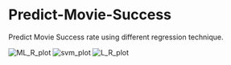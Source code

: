 # Predict-Movie-Success
Predict Movie Success rate using different regression technique. 


![ML_R_plot](https://user-images.githubusercontent.com/88105870/131044448-9b0cbef8-8f00-4625-9b2e-c40810704f16.jpg)
![svm_plot](https://user-images.githubusercontent.com/88105870/131044451-77e67ce6-d044-44a9-8c5a-d14818793b91.jpg)
![L_R_plot](https://user-images.githubusercontent.com/88105870/131044454-de405ca8-dd52-4a7f-856e-f1a346ecf4f2.jpg)


